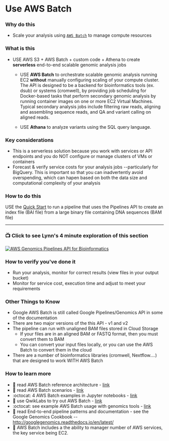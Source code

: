 # Use AWS Batch


### Why do this
 - Scale your analysis using [`AWS Batch`](https://aws.amazon.com/batch/) to manage compute resources

### What is this
 - USE AWS S3 + AWS Batch + custom code + Athena to create **serverless** end-to-end scalable genomic analysis jobs

   - USE **AWS Batch** to orchestrate scalable genomic analysis running EC2 **without** manually configuring scaling of your compute cluster. The API is designed to be a backend for bioinformatics tools (ex. dsub) or systems (cromwell), by providing job scheduling for Docker-based tasks that perform secondary genomic analysis by running container images on one or more EC2 Virtual Machines. Typical secondary analysis jobs include filtering raw reads, aligning and assembling sequence reads, and QA and variant calling on aligned reads.

   - USE **Athana** to analyze variants using the SQL query language.

### Key considerations
 - This is a serverless solution because you work with services or API endpoints and you do NOT configure or manage clusters of VMs or containers
 - Forecast & verify service costs for your analysis jobs --particularly for BigQuery. This is important so that you can inadvertently avoid overspending, which can hapen based on both the data size and computational complexity of your analysis

### How to do this
 USE the [Quick Start](https://cloud.google.com/genomics/quickstart) to run a pipeline that uses the Pipelines API to create an index file (BAI file) from a large binary file containing DNA sequences (BAM file)

 -----

### 📺 Click to see Lynn's 4 minute exploration of this section  
[![AWS Genomics Pipelines API for Bioinformatics](http://img.youtube.com/vi/B8RABR19n8Y/0.jpg)](http://www.youtube.com/watch?v=B8RABR19n8Y "AWS Genomics Pipelines API for Bioinformatics")

### How to verify you've done it
 - Run your analysis, monitor for correct results (view files in your output bucket)
 - Monitor for service cost, execution time and adjust to meet your requirements


### Other Things to Know
 - Google AWS Batch is still called Google Pipelines/Genomics API in some of the documentation
 - There are two major versions of the this API - v1 and v2
 - The pipeline can run with unaligned BAM files stored in Cloud Storage
    - If your files are in an aligned BAM or FASTQ format, then you must convert them to BAM
    - You can convert your input files locally, or you can use the AWS Batch to convert them in the cloud
 - There are a number of bioinformatics libraries (cromwell, Nextflow....) that are designed to work WITH AWS Batch

### How to learn more
 - 📘 read AWS Batch reference architecture - [link](https://cloud.google.com/solutions/genomic-data-processing-reference-architecture)
 - 📘 read AWS Batch scenarios - [link](https://cloud.google.com/genomics/docs/tutorials/)
 - :octocat: 4 AWS Batch examples in Jupyter notebooks - [link](https://github.com/googlegenomics/datalab-examples/tree/master/datalab/genomics)
 - 📘 use QwikLabs to try out AWS Batch - [link](https://www.qwiklabs.com/focuses/589?parent=catalog)
 - :octocat: see example AWS Batch usage with genomics tools - [link](https://github.com/googlegenomics/pipelines-api-examples)
 - 📘 read End-to-end pipeline patterns and documentation - see the Google Genomics Cookbook -- http://googlegenomics.readthedocs.io/en/latest/
 - 📘 AWS Batch includes a the ability to manager number of AWS services, the key service being EC2.  
